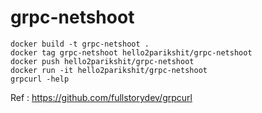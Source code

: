 # grpc-netshoot

```
docker build -t grpc-netshoot .
docker tag grpc-netshoot hello2parikshit/grpc-netshoot
docker push hello2parikshit/grpc-netshoot
docker run -it hello2parikshit/grpc-netshoot
grpcurl -help
```

Ref : https://github.com/fullstorydev/grpcurl
